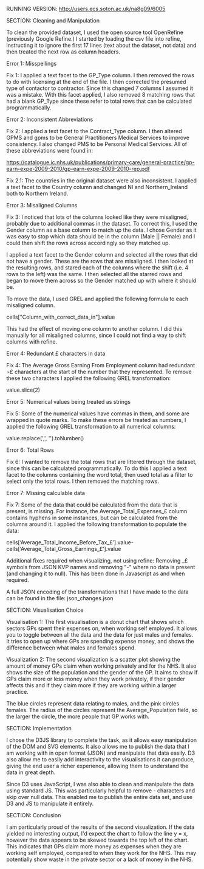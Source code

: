 RUNNING VERSION: http://users.ecs.soton.ac.uk/na8g09/6005

SECTION: Cleaning and Manipulation

To clean the provided dataset, I used the open source tool OpenRefine (previously Google Refine.) I started by loading the csv file into refine,
instructing it to ignore the first 17 lines (text about the dataset, not data) and then treated the next row as column headers. 

Error 1: Misspellings

Fix 1: I applied a text facet to the GP_Type column. I then removed the rows to do with licensing at the end of the file. I then corrected
the presumed type of contactor to contractor. Since this changed 7 columns I assumed it was a mistake. With this facet applied, I also 
removed 8 matching rows that had a blank GP_Type since these refer to total rows that can be calculated programmatically. 

Error 2: Inconsistent Abbreviations

Fix 2: I applied a text facet to the Contract_Type column. I then altered GPMS and gpms to be General Practitioners Medical Services to improve
consistency. I also changed PMS to be Personal Medical Services. All of these abbreviations were found in:

https://catalogue.ic.nhs.uk/publications/primary-care/general-practice/gp-earn-expe-2009-2010/gp-earn-expe-2009-2010-rep.pdf

Fix 2.1: The countries in the original dataset were also inconsistent. I applied a text facet to the Country column and changed NI and 
Northern_Ireland both to Northern Ireland. 

Error 3: Misaligned Columns

Fix 3: I noticed that lots of the columns looked like they were misaligned, probably due to additional commas in the dataset. To correct this, I used
the Gender column as a base column to match up the data. I chose Gender as it was easy to stop which data should be in the column (Male || Female) and 
I could then shift the rows across accordingly so they matched up. 

I applied a text facet to the Gender column and selected all the rows that did not have a gender. These are the rows that are misaligned. I then looked
at the resulting rows, and stared each of the columns where the shift (i.e. 4 rows to the left) was the same. I then selected all the starred rows and 
began to move them across so the Gender matched up with where it should be. 

To move the data, I used GREL and applied the following formula to each misaligned column. 

cells["Column_with_correct_data_in"].value

This had the effect of moving one column to another column. I did this manually for all misaligned columns, since I could not find a way to shift columns
with refine. 

Error 4: Redundant £ characters in data

Fix 4: The Average Gross Earning From Employment column had redundant ¬£ characters at the start of the number that they represented. To remove these two
characters I applied the following GREL transformation:

value.slice(2)

Error 5: Numerical values being treated as strings

Fix 5: Some of the numerical values have commas in them, and some are wrapped in quote marks. To make these errors be treated as numbers, I applied the 
following GREL transformation to all numerical columns:

value.replace(',', '').toNumber()

Error 6: Total Rows

Fix 6: I wanted to remove the total rows that are littered through the dataset, since this can be calculated programmatically. To do this I applied
a text facet to the columns containing the word total, then used total as a filter to select only the total rows. I then removed the matching rows. 

Error 7: Missing calculable data

Fix 7: Some of the data that could be calculated from the data that is present, is missing. For instance, the Average_Total_Expenses_£ column contains
hyphens in some instances, but can be calculated from the columns around it. I applied the following transformation to populate the data:

cells[‘Average_Total_Income_Before_Tax_£’].value-cells[‘Average_Total_Gross_Earnings_£’].value

Additional fixes required when visualizing, not using refine: Removing _£ symbols from JSON KVP names and removing "-" where no data is present (and 
changing it to null). This has been done in Javascript as and when required.

A full JSON encoding of the transformations that I have made to the data can be found in the file: json_changes.json

SECTION: Visualisation Choice

Visualisation 1: The first visualisation is a donut chart that shows which sectors GPs spent their expenses on, when working self employed. It allows you 
to toggle between all the data and the data for just males and females. It tries to open up where GPs are spending expense money, and shows the difference 
between what males and females spend. 

Visualization 2: The second visualization is a scatter plot showing the amount of money GPs claim when working privately and for the NHS. It also shows the size
of the population and the gender of the GP. It aims to show if GPs claim more or less money when they work privately, if their gender affects this and if they
claim more if they are working within a larger practice. 

The blue circles represent data relating to males, and the pink circles females. The radius of the circles represent the Average_Population field, so the 
larger the circle, the more people that GP works with. 

SECTION: Implementation

I chose the D3JS library to complete the task, as it allows easy manipulation of the DOM and SVG elements. It also allows me to publish the data that I am working with in open format (JSON) and manipulate that data easily. D3 also allow me to easily add interactivity to the visualisations it can produce, giving
the end user a richer experience, allowing them to understand the data in great depth. 

Since D3 uses JavaScript, I was also able to clean and manipulate the data using standard JS. This was particularly helpful to remove - characters and skip over
null data. This enabled me to publish the entire data set, and use D3 and JS to manipulate it entirely.

SECTION: Conclusion

I am particularly proud of the results of the second visualization. If the data yielded no interesting output, I'd expect the chart to follow the line y = x, however
the data appears to be skewed towards the top left of the chart. This indicates that GPs claim more money as expenses when they are working self employed, compared to 
when they work for the NHS. This may potentially show waste in the private sector or a lack of money in the NHS.

